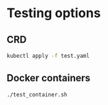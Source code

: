 # Testing options

## CRD

```bash
kubectl apply -f test.yaml 
```

## Docker containers

```bash
./test_container.sh
```